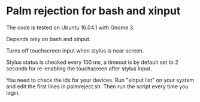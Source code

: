 # Palm rejection for bash and xinput

The code is tested on Ubuntu 16.04.1 with Gnome 3.

Depends only on bash and xinput.

Turns off touchscreen input when stylus is near screen.

Stylus status is checked every 100 ms, a timeout is by
default set to 2 seconds for re-enabling the touchscreen
after stylus input.

You need to check the ids for your devices.
Run "xinput list" on your system and edit the
first lines in palmreject.sh.
Then run the script every time you login.

